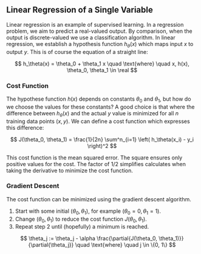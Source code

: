 ## Linear Regression of a Single Variable
Linear regression is an example of supervised learning. In a regression problem, we aim to predict a real-valued output. By comparison, when the output is discrete-valued we use a classification algorithm. In linear regression, we establish a hypothesis function $h_\theta(x)$ which maps input $x$ to output $y$. This is of course the equation of a straight line:

$$
    h_\theta(x) = \theta_0 + \theta_1 x \quad \text{where} \quad x, h(x), \theta_0, \theta_1 \in \real
$$

### Cost Function
The hypothese function $h(x)$ depends on constants $\theta_0$ and $\theta_1$, but how do we choose the values for these constants? A good choice is that where the difference between $h_\theta(x)$ and the actual $y$ value is minimized for all $n$ training data points $(x, y)$. We can define a cost function which expresses this difference:

$$
    J(\theta_0, \theta_1) = \frac{1}{2n} \sum^n_{i=1} \left( h_\theta(x_i) - y_i  \right)^2
$$

This cost function is the mean squared error. The square ensures only positive values for the cost. The factor of $1/2$ simplifies calculates when taking the derivative to minimize the cost function.

### Gradient Descent
The cost function can be minimized using the gradient descent algorithm.

1. Start with some initial $(\theta_0, \theta_1)$, for example $(\theta_0 = 0, \theta_1 = 1)$.
2. Change $(\theta_0, \theta_1)$ to reduce the cost function $J(\theta_0, \theta_1)$.
3. Repeat step 2 until (hopefully) a minimum is reached.

$$
    \theta_j := \theta_j - \alpha \frac{\partial{J(\theta_0, \theta_1)}}{\partial{\theta_j}} \quad \text{where} \quad j \in \{0, 1\}
$$
